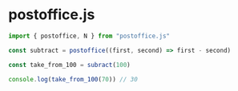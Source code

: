 # postoffice.js
  

```js
import { postoffice, N } from "postoffice.js"

const subtract = postoffice((first, second) => first - second)

const take_from_100 = subract(100)

console.log(take_from_100(70)) // 30
```
  
